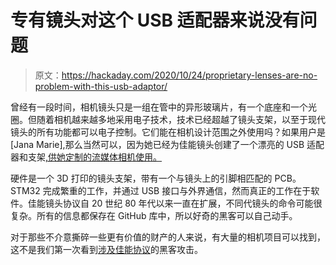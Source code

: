# 专有镜头对这个 USB 适配器来说没有问题

> 原文：<https://hackaday.com/2020/10/24/proprietary-lenses-are-no-problem-with-this-usb-adaptor/>

曾经有一段时间，相机镜头只是一组在管中的异形玻璃片，有一个底座和一个光圈。但随着相机越来越多地采用电子技术，技术已经超越了镜头支架，以至于现代镜头的所有功能都可以电子控制。它们能在相机设计范围之外使用吗？如果用户是[Jana Marie],那么当然可以，因为她已经为佳能镜头创建了一个漂亮的 USB 适配器和支架[,供她定制的流媒体相机使用。](https://twitter.com/_Jana_Marie/status/1317520812761546753)

硬件是一个 3D 打印的镜头支架，带有一个与镜头上的引脚相匹配的 PCB。STM32 完成繁重的工作，并通过 USB 接口与外界通信，然而真正的工作在于软件。佳能镜头协议自 20 世纪 80 年代以来一直在扩展，不同代镜头的命令可能很复杂。所有的信息都保存在 GitHub 库中，所以好奇的黑客可以自己动手。

对于那些不介意撕碎一些更有价值的财产的人来说，有大量的相机项目可以找到，这不是我们第一次看到[涉及佳能协议](https://hackaday.com/2013/04/24/hacking-a-sigma-lens-to-work-with-a-canon-camera/)的黑客攻击。